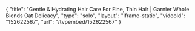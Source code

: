 {
    "title": "Gentle & Hydrating Hair Care For Fine, Thin Hair | Garnier Whole Blends Oat Delicacy",
    "type": "solo",
    "layout": "iframe-static",
    "videoId": "152622567",
    "url": "\/tvpembed\/152622567"
}